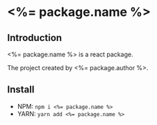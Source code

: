 # <%= package.name %>

## Introduction

<%= package.name %> is a react package.

The project created by <%= package.author %>.

## Install

- NPM: `npm i <%= package.name %>`  
- YARN: `yarn add <%= package.name %>`  

